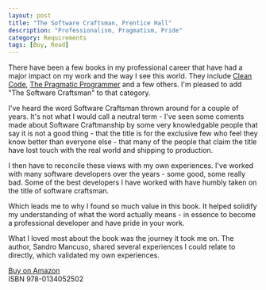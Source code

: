 ```yaml
---
layout: post
title: "The Software Craftsman, Prentice Hall"
description: "Professionalism, Pragmatism, Pride"
category: Requirements
tags: [Buy, Read]
---
```

There have been a few books in my professional career that have had a major impact on my work and the way I see this world. They include [Clean Code](http://bookreviews.markpearl.co.za/Clean-Code/), [The Pragmatic Programmer](http://bookreviews.markpearl.co.za/The-Pragmatic-Programmer/) and a few others. I'm pleased to add "The Software Craftsman" to that category.

I've heard the word Software Craftsman thrown around for a couple of years. It's not what I would call a neutral term - I've seen some coments made about Software Craftmanship by some very knowledgable people that say it is not a good thing - that the title is for the exclusive few who feel they know better than everyone else - that many of the people that claim the title have lost touch with the real world and shipping to production. 

I then have to reconcile these views with my own experiences. I've worked with many software developers over the years - some good, some really bad. Some of the best developers I have worked with have humbly taken on the title of software craftsman.

Which leads me to why I found so much value in this book. It helped solidify my understanding of what the word actually means - in essence to become a professional developer and have pride in your work.

What I loved most about the book was the journey it took me on. The author, Sandro Mancuso, shared several experiences I could relate to directly, which validated my own experiences.

[Buy on Amazon](http://www.amazon.com/The-Software-Craftsman-Professionalism-Pragmatism/dp/0134052501)  
ISBN 978-0134052502

